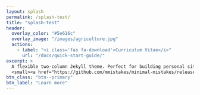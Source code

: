 ```yaml
---
layout: splash
permalink: /splash-test/
title: "splash-test"
header:
  overlay_color: "#5e616c"
  overlay_image: "/images/agriculture.jpg"
  actions:
    - label: "<i class='fas fa-download'>Curriculum Vitae</i>"
      url: "/docs/quick-start-guide/"
excerpt: >
  A flexible two-column Jekyll theme. Perfect for building personal sites, blogs, and portfolios.<br />
  <small><a href="https://github.com/mmistakes/minimal-mistakes/releases/tag/4.20.2">Latest release v4.20.2</a></small>  
btn_class: "btn--primary"
btn_label: "Learn more"
---
```

